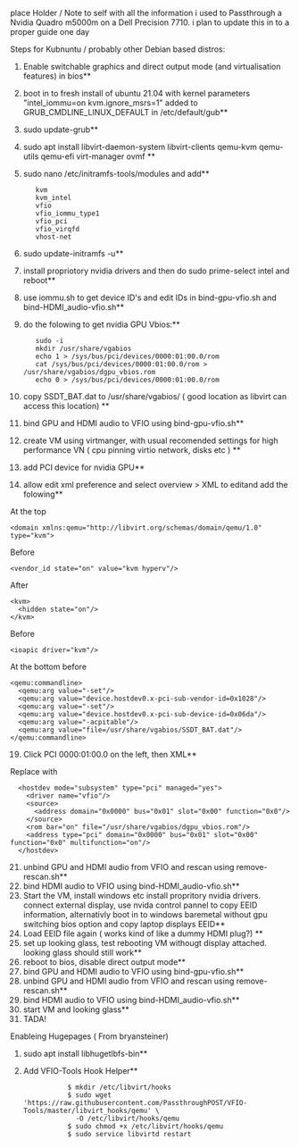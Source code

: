 place Holder / Note to self with all the information i used to Passthrough a Nvidia Quadro m5000m on a Dell Precision 7710.
i plan to update this in to a proper guide one day


Steps for Kubnuntu / probably other Debian based distros:

1. Enable switchable graphics and direct output mode (and virtualisation features) in bios**
2. boot in to fresh install of ubuntu 21.04 with kernel parameters "intel_iommu=on kvm.ignore_msrs=1" added to GRUB_CMDLINE_LINUX_DEFAULT in /etc/default/gub**
3. sudo update-grub**
4. sudo apt install libvirt-daemon-system libvirt-clients qemu-kvm qemu-utils qemu-efi virt-manager ovmf **
5. sudo nano /etc/initramfs-tools/modules  and add**

          kvm
          kvm_intel
          vfio
          vfio_iommu_type1
          vfio_pci
          vfio_virqfd
          vhost-net


6. sudo update-initramfs -u**
7. install propriotory nvidia drivers and then do sudo prime-select intel and reboot**
8. use iommu.sh to get device ID's  and edit IDs in bind-gpu-vfio.sh and bind-HDMI_audio-vfio.sh**
9. do the folowing to get nvidia GPU Vbios:**

          sudo -i
          mkdir /usr/share/vgabios
          echo 1 > /sys/bus/pci/devices/0000:01:00.0/rom
          cat /sys/bus/pci/devices/0000:01:00.0/rom > /usr/share/vgabios/dgpu_vbios.rom
          echo 0 > /sys/bus/pci/devices/0000:01:00.0/rom

11. copy SSDT_BAT.dat to /usr/share/vgabios/ ( good location as libvirt can access this location) **
12. bind GPU and HDMI audio to VFIO using bind-gpu-vfio.sh**
15. create VM using virtmanger,  with usual recomended settings for high performance VN ( cpu pinning virtio network, disks etc ) **
16. add PCI device for nvidia GPU**
17. allow edit xml preference and select overview > XML to editand add the folowing**

At the top
  
    <domain xmlns:qemu="http://libvirt.org/schemas/domain/qemu/1.0" type="kvm">
        
Before </hyperv>

    <vendor_id state="on" value="kvm hyperv"/>

After </hyperv>

    <kvm>
      <hidden state="on"/>
    </kvm>

Before </features>
      
    <ioapic driver="kvm"/>

At the bottom before </domain>

    <qemu:commandline>
      <qemu:arg value="-set"/>
      <qemu:arg value="device.hostdev0.x-pci-sub-vendor-id=0x1028"/>
      <qemu:arg value="-set"/>
      <qemu:arg value="device.hostdev0.x-pci-sub-device-id=0x06da"/>
      <qemu:arg value="-acpitable"/>
      <qemu:arg value="file=/usr/share/vgabios/SSDT_BAT.dat"/>
    </qemu:commandline>
        
        
        
19. Click PCI 0000:01:00.0 on the left,  then XML**

Replace with 

      <hostdev mode="subsystem" type="pci" managed="yes">
        <driver name="vfio"/>
        <source>
          <address domain="0x0000" bus="0x01" slot="0x00" function="0x0"/>
        </source>
        <rom bar="on" file="/usr/share/vgabios/dgpu_vbios.rom"/>
        <address type="pci" domain="0x0000" bus="0x01" slot="0x00" function="0x0" multifunction="on"/>
      </hostdev>
    
    
21. unbind GPU and HDMI audio from VFIO and rescan using remove-rescan.sh**
22. bind HDMI audio to VFIO using bind-HDMI_audio-vfio.sh**
23. Start the VM, install windows etc install propritory nvidia drivers. connect external display,  use nvida control pannel to copy EEID information,  alternativly boot in to windows baremetal without gpu switching bios option and copy laptop displays EEID**
24. Load EEID file again ( works kind of like a dummy HDMI plug?) **
25. set up looking glass,  test rebooting VM withougt display attached.  looking glass should still work**
26. reboot to bios,  disable direct output mode**
27. bind GPU and HDMI audio to VFIO using bind-gpu-vfio.sh**
28. unbind GPU and HDMI audio from VFIO and rescan using remove-rescan.sh**
29. bind HDMI audio to VFIO using bind-HDMI_audio-vfio.sh**
30. start VM and looking glass**
31.  TADA! 

  

Enableing Hugepages ( From bryansteiner)
 1. sudo apt install libhugetlbfs-bin**
 2. Add VFIO-Tools Hook Helper**

                   $ mkdir /etc/libvirt/hooks
                   $ sudo wget 'https://raw.githubusercontent.com/PassthroughPOST/VFIO-Tools/master/libvirt_hooks/qemu' \
                     -O /etc/libvirt/hooks/qemu
                   $ sudo chmod +x /etc/libvirt/hooks/qemu
                   $ sudo service libvirtd restart
